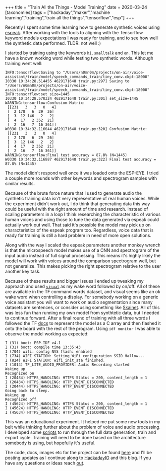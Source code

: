 +++
title = "Train All the Things - Model Training"
date = 2020-03-24
[taxonomies]
tags = ["hackaday","maker","machine learning","training","train all the things","tensorflow","esp"]
+++

Recently I spent some time learning how to generate synthetic voices using
[espeak](@/posts/train-all-the-things-data-generation.md). After working with the
tools to aligning with the Tensorflow keyword models expectations I was ready
for training, and to see how well the synthetic data performed. TLDR: not well
:)

I started by training using the keywords `hi`, `smalltalk` and `on`. This let me
have a known working word while testing two synthetic words. Although training
went well:

```text
INFO:tensorflow:Saving to "/Users/n0mn0m/projects/on-air/voice-assistant/train/model/speech_commands_train/tiny_conv.ckpt-18000"
I0330 10:34:28.514455 4629171648 train.py:297] Saving to "/Users/n0mn0m/projects/on-air/voice-assistant/train/model/speech_commands_train/tiny_conv.ckpt-18000"
INFO:tensorflow:set_size=1445
I0330 10:34:28.570324 4629171648 train.py:301] set_size=1445
WARNING:tensorflow:Confusion Matrix:
 [[231   3   3   0   4]
 [  2 178   6  29  26]
 [  3  12 146   2   2]
 [  4  17   2 352  21]
 [  2  16   7  16 361]]
W0330 10:34:32.116044 4629171648 train.py:320] Confusion Matrix:
 [[231   3   3   0   4]
 [  2 178   6  29  26]
 [  3  12 146   2   2]
 [  4  17   2 352  21]
 [  2  16   7  16 361]]
WARNING:tensorflow:Final test accuracy = 87.8% (N=1445)
W0330 10:34:32.116887 4629171648 train.py:322] Final test accuracy = 87.8% (N=1445)
```

The model didn't respond well once it was loaded onto the ESP-EYE. I tried a
couple more rounds with other keywords and spectrogram samples with similar
results.

Because of the brute force nature that I used to generate audio the synthetic
training data isn't very representative of real human voices. While the
experiment didn't work out, I do think that generating data this way could be
useful with the right amount of time and research. Instead of scaling parameters
in a loop I think researching the characteristic of various human voices and
using those to tune the data generated via espeak could actually work out well.
That said it's possible the model may pick up on characteristics of the espeak
program too. Regardless, voice data that is ready for training is still a hard
problem in need of more open solutions.

Along with the way I scaled the espeak parameters another monkey wrench is that
the microspeech model makes use of a CNN and spectrogram of the input audio
instead of full signal processing. This means it's highly likely the model will
work with voices around the comparison spectrogram well, but not generalize.
This makes picking the right spectrogram relative to the user another key task.

Because of these results and bigger issues I ended up tweaking my approach and
used
[`visual`](https://git.burningdaylight.io/on-air/tree/main/voice-assistant/smalltalk/main/main_functions.cc)
as my wake word followed by on/off. All of these are available in the TF command
words dataset, and visual seems like an ok wake word when controlling a display.
For somebody working on a generic voice assistant you will want to work on audio
segmentation since many datasets are sentences, or consider using something like
[Skainet](https://github.com/espressif/esp-skainet). All of this was less fun
than running my own model from synthtetic data, but I needed to continue
forward. After a final round of training with all three words I followed the TF
[docs](https://www.tensorflow.org/lite/microcontrollers?hl=he) to represent the
model as a C array and then flashed it onto the board with the rest of the
program. Using `idf monitor` I was able to observe the model working as
expected:

```text
I (31) boot: ESP-IDF v4.1
I (31) boot: compile time 13:35:43
I (704) wifi: config NVS flash: enabled
I (734) WIFI STATION: Setting WiFi configuration SSID Hallow...
I (824) WIFI STATION: wifi_init_sta finished.
I (1014) TF_LITE_AUDIO_PROVIDER: Audio Recording started
Waking up
Recognized on
I (20434) HTTPS_HANDLING: HTTPS Status = 200, content_length = 1
I (20434) HTTPS_HANDLING: HTTP_EVENT_DISCONNECTED
I (20444) HTTPS_HANDLING: HTTP_EVENT_DISCONNECTED
Going back to sleep.
Waking up
Recognized off
I (45624) HTTPS_HANDLING: HTTPS Status = 200, content_length = 1
I (45624) HTTPS_HANDLING: HTTP_EVENT_DISCONNECTED
I (45634) HTTPS_HANDLING: HTTP_EVENT_DISCONNECTED
```

This was an educational experiment. It helped me put some new tools in my belt
while thinking further about the problem of voice and audio processing. I
developed some
[scripts](https://git.burningdaylight.io/on-air/tree/main/voice-assistant/train) to
run through the full data generation, train and export cycle. Training will need
to be done based on the architecture somebody is using, but hopefully it's
useful.

The code, docs, images etc for the project can be found
[here](https://git.burningdaylight.io/on-air) and I'll be posting updates as I
continue along to [HackadayIO](https://hackaday.io/project/170228-on-air) and
this blog. If you have any questions or ideas reach
[out](mailto:n0mn0m@burningdaylight.io).
